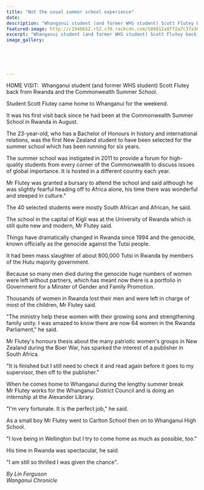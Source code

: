 ```yaml
---
title: "Not the usual summer school experience"
date: 
description: "Whanganui student (and former WHS student) Scott Flutey back from Rwanda and the Commonwealth Summer School, Wanganui Chronicle article on 6/10/16..."
featured-image: http://c1940652.r52.cf0.rackcdn.com/580812a8ff2a7c37a30011f0/Ex-Scott-Flutey-summer-school-in-Rwanda-Chron-6-oct-2016.jpg
excerpt: "Whanganui student (and former WHS student) Scott Flutey back from Rwanda and the Commonwealth Summer School"
image_gallery:
    
    
    
    
    
---
```


<p>HOME VISIT: &nbsp;Whanganui student (and former WHS student) Scott Flutey back from Rwanda and the Commonwealth Summer School.</p>
<p>Student Scott&nbsp;Flutey&nbsp;came home to Whanganui for the weekend.</p>
<p>It was his first visit back since he had been at the Commonwealth Summer School in Rwanda in August.</p>
<p>The 23-year-old, who has a Bachelor of Honours in history and international relations, was the first New Zealand student to have been selected for the summer school which has been running for six years.</p>
<p>The summer school was instigated in 2011 to provide a forum for high-quality students from every corner of the Commonwealth to discuss issues of global importance. It is hosted in a different country each year.</p>
<p>Mr&nbsp;Flutey&nbsp;was granted a bursary to attend the school and said although he was slightly fearful heading off to Africa alone, his time there was wonderful and steeped in culture."</p>
<p>The 40 selected students were mostly South African and African, he said.</p>
<p>The school in the capital of Kigli was at the University of Rwanda which is still quite new and modern, Mr&nbsp;Flutey&nbsp;said.</p>
<p>Things have dramatically changed in Rwanda since 1994 and the genocide, known officially as the genocide against the Tutsi people.</p>
<p>It had been mass slaughter of about 800,000 Tutsi in Rwanda by members of the Hutu majority government.</p>
<p>Because so many men died during the genocide huge numbers of women were left without partners, which has meant now there is a portfolio in Government for a Minster of Gender and Family Promotion.</p>
<p>Thousands of women in Rwanda lost their men and were left in charge of most of the children, Mr&nbsp;Flutey&nbsp;said.</p>
<p>"The ministry help these women with their growing sons and strengthening family unity. I was amazed to know there are now 64 women in the Rwanda Parliament," he said.</p>
<p>Mr Flutey's honours thesis about the many patriotic women's groups in New Zealand during the Boer War, has sparked the interest of a publisher in South Africa.</p>
<p>"It is finished but I still need to check it and read again before it goes to my supervisor, then off to the publisher."</p>
<p>When he comes home to Whanganui during the lengthy summer break Mr&nbsp;Flutey&nbsp;works for the Whanganui District Council and is doing an internship at the Alexander Library.</p>
<p>"I'm very fortunate. It is the perfect job," he said.</p>
<p>As a small boy Mr&nbsp;Flutey&nbsp;went to Carlton School then on to Whanganui High School.</p>
<p>"I love being in Wellington but I try to come home as much as possible, too."</p>
<p>His time in Rwanda was spectacular, he said.</p>
<p>"I am still so thrilled I was given the chance".</p>
<p><em>By Lin Ferguson</em><br /><em>Wanganui Chronicle&nbsp;</em></p>

